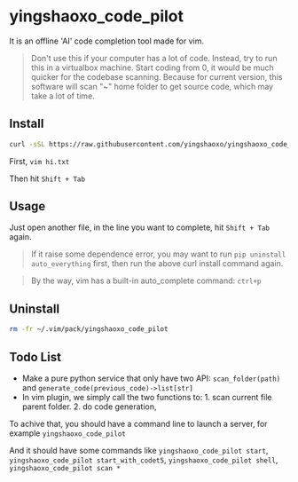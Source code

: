 # yingshaoxo_code_pilot
It is an offline 'AI' code completion tool made for vim.

> Don't use this if your computer has a lot of code. Instead, try to run this in a virtualbox machine. Start coding from 0, it would be much quicker for the codebase scanning. Because for current version, this software will scan "~" home folder to get source code, which may take a lot of time.

## Install
```bash
curl -sSL https://raw.githubusercontent.com/yingshaoxo/yingshaoxo_code_pilot/main/install.sh | bash
```

First, `vim hi.txt`

Then hit `Shift + Tab`

## Usage
Just open another file, in the line you want to complete, hit `Shift + Tab` again.

> If it raise some dependence error, you may want to run `pip uninstall auto_everything` first, then run the above curl install command again.

> By the way, vim has a built-in auto_complete command: `ctrl+p`

## Uninstall
```bash
rm -fr ~/.vim/pack/yingshaoxo_code_pilot
```

## Todo List
* Make a pure python service that only have two API: `scan_folder(path)` and `generate_code(previous_code)->list[str]`
* In vim plugin, we simply call the two functions to: 1. scan current file parent folder. 2. do code generation,

To achive that, you should have a command line to launch a server, for example `yingshaoxo_code_pilot`

And it should have some commands like `yingshaoxo_code_pilot start`, `yingshaoxo_code_pilot start_with_codet5`, `yingshaoxo_code_pilot shell`, `yingshaoxo_code_pilot scan *`

